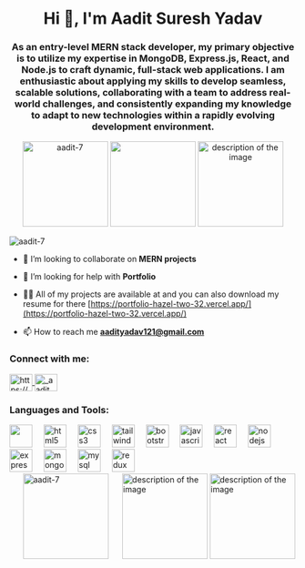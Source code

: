 <h1 align="center">Hi 👋, I'm Aadit Suresh Yadav</h1>
<h3 align="center">As an entry-level MERN stack developer, my primary objective is to utilize my expertise in MongoDB, Express.js, React, and Node.js to craft dynamic, full-stack web applications. I am enthusiastic about applying my skills to develop seamless, scalable solutions, collaborating with a team to address real-world challenges, and consistently expanding my knowledge to adapt to new technologies within a rapidly evolving development environment.</h3>
<div align="center" >
  <img src="https://github-readme-stats.vercel.app/api/top-langs?username=aadit-7&theme=dracula&show_icons=true&locale=en&layout=compact" height="150" alt="aadit-7"  />
  <img src="https://github-readme-streak-stats.herokuapp.com?user=aadit-7&theme=dracula&hide_border=true" height="150">
  <img src ="https://user-images.githubusercontent.com/74038190/213910845-af37a709-8995-40d6-be59-724526e3c3d7.gif" height="150" alt="description of the image" />
</div>

<p align="left"> <img src="https://komarev.com/ghpvc/?username=aadit-7&label=Profile%20views&color=0e75b6&style=flat" alt="aadit-7" /> </p>

- 👯 I’m looking to collaborate on **MERN projects**

- 🤝 I’m looking for help with **Portfolio**

- 👨‍💻 All of my projects are available at and you can also download my resume for there [https://portfolio-hazel-two-32.vercel.app/](https://portfolio-hazel-two-32.vercel.app/)

- 📫 How to reach me **aadityadav121@gmail.com**


<h3 align="left">Connect with me:</h3>
<p align="left">
<a href="https://linkedin.com/in/https://www.linkedin.com/in/aadit-yadav-331b5317b/" target="blank">
  <img align="center" src="https://raw.githubusercontent.com/rahuldkjain/github-profile-readme-generator/master/src/images/icons/Social/linked-in-alt.svg" alt="https://www.linkedin.com/in/aadit-yadav-331b5317b/" height="30" width="40" />
</a>
<a href="https://instagram.com/_aadit_07" target="blank">
  <img align="center" src="https://raw.githubusercontent.com/rahuldkjain/github-profile-readme-generator/master/src/images/icons/Social/instagram.svg" alt="_aadit_07" height="30" width="40" />
</a>
</p>

<h3 align="left">Languages and Tools:</h3>
<div align="left">
<!--   <img src="https://cdn.jsdelivr.net/gh/devicons/devicon/icons/c/c-original.svg" height="40" alt="c logo"  />
  <img width="12" />
  <img src="https://cdn.jsdelivr.net/gh/devicons/devicon/icons/cplusplus/cplusplus-original.svg" height="40" alt="cplusplus logo"  />
  <img width="12" /> -->
  <img src="https://cdn.jsdelivr.net/gh/devicons/devicon@latest/icons/java/java-original.svg"height="40" />
  <img width="12" />     
  <img src="https://cdn.jsdelivr.net/gh/devicons/devicon/icons/html5/html5-original.svg" height="40" alt="html5 logo"  />
  <img width="12" />
  <img src="https://cdn.jsdelivr.net/gh/devicons/devicon/icons/css3/css3-original.svg" height="40" alt="css3 logo"  />
  <img width="12" />
  <img src="https://skillicons.dev/icons?i=tailwind" height="40" alt="tailwindcss logo"  />
  <img width="12" />
  <img src="https://cdn.jsdelivr.net/gh/devicons/devicon/icons/bootstrap/bootstrap-original.svg" height="40" alt="bootstrap logo"  />
  <img width="12" />
  <img src="https://skillicons.dev/icons?i=js" height="40" alt="javascript logo"  />
  <img width="12" />
  <img src="https://skillicons.dev/icons?i=react" height="40" alt="react logo"  />
  <img width="12" />
  <img src="https://skillicons.dev/icons?i=nodejs" height="40" alt="nodejs logo"  />
  <img width="12" />
  <img src="https://skillicons.dev/icons?i=express" height="40" alt="express logo"  />
  <img width="12" />
  <img src="https://skillicons.dev/icons?i=mongodb" height="40" alt="mongodb logo"  />
  <img width="12" />
  <img src="https://skillicons.dev/icons?i=mysql" height="40" alt="mysql logo"  />
  <img width="12" />
  <img src="https://skillicons.dev/icons?i=redux" height="40" alt="redux logo"  />
</div>  
&nbsp;
&nbsp;
&nbsp;
<div align="left" style="display: inline-block;">
  <img src="https://github-readme-stats.vercel.app/api?username=aadit-7&show_icons=true&theme=dracula" height="150" alt="aadit-7" style="margin-right: 20px;" />
  <img src="https://user-images.githubusercontent.com/74038190/212748842-9fcbad5b-6173-4175-8a61-521f3dbb7514.gif" height="150" alt="description of the image" />
 <img src="https://user-images.githubusercontent.com/74038190/212749447-bfb7e725-6987-49d9-ae85-2015e3e7cc41.gif" height="150" alt="description of the image" />
</div>




